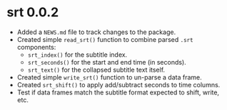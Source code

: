 # srt 0.0.2

* Added a `NEWS.md` file to track changes to the package.
* Created simple `read_srt()` function to combine parsed `.srt` components:
    * `srt_index()` for the subtitle index.
    * `srt_seconds()` for the start and end time (in seconds).
    * `srt_text()` for the collapsed subtitle text itself.
* Created simple `write_srt()` function to un-parse a data frame.
* Created `srt_shift()` to apply add/subtract seconds to time columns.
* Test if data frames match the subtitle format expected to shift, write, etc.
